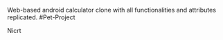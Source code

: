 Web-based android calculator clone with all functionalities and attributes replicated. #Pet-Project

Nicrt 

